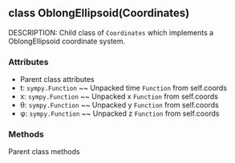 ## class OblongEllipsoid(Coordinates)
DESCRIPTION: Child class of `Coordinates` which implements a OblongEllipsoid coordinate system.


### Attributes
- Parent class attributes
- t: `sympy.Function` ~~ Unpacked time `Function` from self.coords
- x: `sympy.Function` ~~ Unpacked x `Function` from self.coords
- θ: `sympy.Function` ~~ Unpacked y `Function` from self.coords
- φ: `sympy.Function` ~~ Unpacked z `Function` from self.coords


### Methods
Parent class methods


